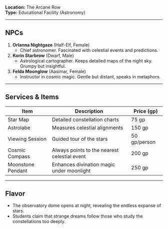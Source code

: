 **Location:** The Arcane Row  
**Type:** Educational Facility (Astronomy)

---

## NPCs

1. **Orlanna Nightgaze** (Half-Elf, Female)
    - Chief astronomer. Fascinated with celestial events and predictions.
2. **Korin Starbrow** (Dwarf, Male)
    - Astrological cartographer. Keeps detailed maps of the night sky. Grumpy but insightful.
3. **Felda Moonglow** (Aasimar, Female)
    - Instructor in cosmic magic. Gentle but distant, speaks in metaphors.

---

## Services & Items

|Item|Description|Price (gp)|
|---|---|---|
|Star Map|Detailed constellation charts|75 gp|
|Astrolabe|Measures celestial alignments|150 gp|
|Viewing Session|Guided tour of the stars|50 gp/person|
|Cosmic Compass|Always points to the nearest celestial event|200 gp|
|Moonstone Pendant|Enhances divination magic under moonlight|250 gp|

---

## Flavor

- The observatory dome opens at night, revealing the endless expanse of stars.
- Students claim that strange dreams follow those who study the constellations too deeply.